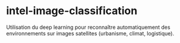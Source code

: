 # intel-image-classification
Utilisation du deep learning pour reconnaître automatiquement des environnements sur images satellites (urbanisme, climat, logistique).
